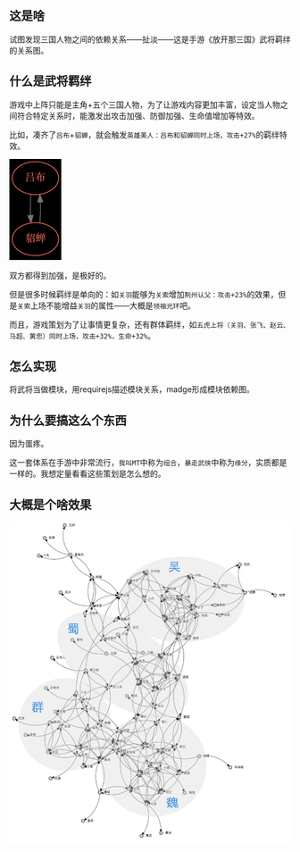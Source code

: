 ## 这是啥

试图发现三国人物之间的依赖关系——扯淡——这是手游《放开那三国》武将羁绊的关系图。

## 什么是武将羁绊

游戏中上阵只能是主角+五个三国人物，为了让游戏内容更加丰富，设定当人物之间符合特定关系时，能激发出攻击加强、防御加强、生命值增加等特效。

比如，凑齐了`吕布`+`貂蝉`，就会触发`英雄美人：吕布和貂蝉同时上场，攻击+27%`的羁绊特效。

![吕布-貂蝉](img/lb-dc.png)

双方都得到加强，是极好的。

但是很多时候羁绊是单向的：如`关羽`能够为`关索`增加`荆州认父：攻击+23%`的效果，但是`关索`上场不能增益`关羽`的属性——大概是`领袖光环`吧。

而且，游戏策划为了让事情更复杂，还有群体羁绊，如`五虎上将（关羽、张飞、赵云、马超、黄忠）同时上场，攻击+32%，生命+32%`。

## 怎么实现

将武将当做模块，用requirejs描述模块关系，madge形成模块依赖图。

## 为什么要搞这么个东西

因为蛋疼。

这一套体系在手游中非常流行，`我叫MT`中称为`组合`，`暴走武侠`中称为`缘分`，实质都是一样的。我想定量看看这些策划是怎么想的。

## 大概是个啥效果

![三国](img/sanguo.png)



